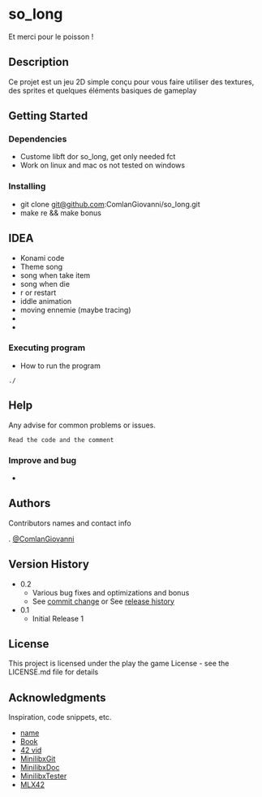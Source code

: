 # so_long
Et merci pour le poisson !

## Description

Ce projet est un jeu 2D simple conçu pour vous faire utiliser des textures,
des sprites et quelques éléments basiques de gameplay

## Getting Started

### Dependencies

* Custome libft dor so_long, get only needed fct
* Work on linux and mac os not tested on windows

### Installing

* git clone git@github.com:ComlanGiovanni/so_long.git
* make re && make bonus

## IDEA

* Konami code
* Theme song
* song when take item
* song when die
* r or restart
* iddle animation
* moving ennemie (maybe tracing)
*
*

### Executing program

* How to run the program
```
./
```

## Help

Any advise for common problems or issues.
```
Read the code and the comment
```

### Improve and bug

* 
## Authors

Contributors names and contact info

. [@ComlanGiovanni](https://github.com/ComlanGiovanni)

## Version History

* 0.2
    * Various bug fixes and optimizations and bonus
    * See [commit change]() or See [release history]()
* 0.1
    * Initial Release 1

## License

This project is licensed under the play the game License - see the LICENSE.md file for details

## Acknowledgments

Inspiration, code snippets, etc.
* [name](https)
* [Book](https://www.amazon.fr/So-Long-Thanks-All-Fish/dp/1529034558)
* [42 vid](https://elearning.intra.42.fr/notions/minilibx/subnotions)
* [MinilibxGit](https://github.com/42Paris/minilibx-linux)
* [MinilibxDoc](https://harm-smits.github.io/42docs/libs/minilibx/introduction.html)
* [MinilibxTester](https://github.com/augustobecker/so_long_tester)
* [MLX42](https://github.com/codam-coding-college/MLX42)